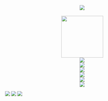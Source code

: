 <h1 align="center"> <a href="https://zyy-2001.github.io//"> <img src="https://readme-typing-svg.herokuapp.com/?lines=console.log(%22Hello%2C%20Github!%22);小z同学祝您今天愉快!&center=true&size=27"> </a> </h1>

<div align="center"> <img height="137px" src="https://github-readme-stats.vercel.app/api?username=zyy-2001&hide_title=true&hide_border=true&show_icons=trueline_height=21&text_color=000&icon_color=000&bg_color=0,ea6161,ffc64d,fffc4d,52fa5a&theme=graywhite" /> <div align="center"> <img src="https://github-readme-stats.vercel.app/api/top-langs/?username=zyy-2001&hide_title=true&hide_border=true&layout=compact&langs_count=6&text_color=000&icon_color=fff&bg_color=0,52fa5a,4dfcff,c64dff&theme=graywhite" /> </div>
 </div>

<div align="center"> <img src="https://metrics.lecoq.io/zyy-2001?template=classic&config.timezone=Asia%2FShanghai"> </div>

<div align="center"> <img src="https://github-readme-streak-stats.herokuapp.com/?user=zyy-2001" /> </div>

<div align="center"> <img src="https://github-profile-trophy.vercel.app/?username=zyy-2001" /> </div>

<div align="center"> <img src="https://activity-graph.herokuapp.com/graph?username=zyy-2001&theme=xcode" /> </div>

<div align="center"> <img src="https://stats.justsong.cn/api/csdn?id=qq_46632290"> </div>

<span > <img src="https://img.shields.io/badge/-HTML5-E34F26?style=flat-square&logo=html5&logoColor=white" /> <img src="https://img.shields.io/badge/-CSS3-1572B6?style=flat-square&logo=css3" /> <img src="https://img.shields.io/badge/-JavaScript-oringe?style=flat-square&logo=javascript" /> </span>

